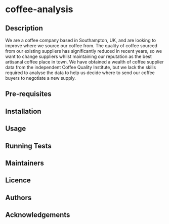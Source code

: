 # coffee-analysis

## Description
We are a coffee company based in Southampton, UK, and are looking to improve where we source our coffee from. The quality of coffee sourced from our existing suppliers has significantly reduced in recent years, so we want to change suppliers whilst maintaining our reputation as the best artisanal coffee place in town. We have obtained a wealth of coffee supplier data from the independent Coffee Quality Institute, but we lack the skills required to analyse the data to help us decide where to send our coffee buyers to negotiate a new supply.

## Pre-requisites

## Installation

## Usage

## Running Tests

## Maintainers

## Licence

## Authors

## Acknowledgements
